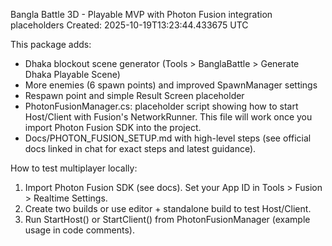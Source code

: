 Bangla Battle 3D - Playable MVP with Photon Fusion integration placeholders
Created: 2025-10-19T13:23:44.433675 UTC

This package adds:
- Dhaka blockout scene generator (Tools > BanglaBattle > Generate Dhaka Playable Scene)
- More enemies (6 spawn points) and improved SpawnManager settings
- Respawn point and simple Result Screen placeholder
- PhotonFusionManager.cs: placeholder script showing how to start Host/Client with Fusion's NetworkRunner. This file will work once you import Photon Fusion SDK into the project.
- Docs/PHOTON_FUSION_SETUP.md with high-level steps (see official docs linked in chat for exact steps and latest guidance).

How to test multiplayer locally:
1. Import Photon Fusion SDK (see docs). Set your App ID in Tools > Fusion > Realtime Settings.
2. Create two builds or use editor + standalone build to test Host/Client.
3. Run StartHost() or StartClient() from PhotonFusionManager (example usage in code comments).
